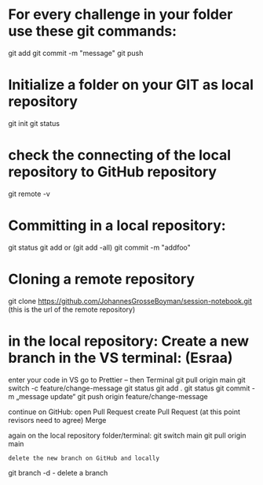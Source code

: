 # For every challenge in your folder <web-challenges> use these git commands:
git add <challenge folder name>
git commit -m "message"
git push

# Initialize a folder on your GIT as local repository
git init
git status

# check the connecting of the local repository to GitHub repository
git remote -v

# Committing in a local repository:
git status
git add <filename>
or (git add -all)
git commit -m "addfoo"

# Cloning a remote repository
git clone https://github.com/JohannesGrosseBoyman/session-notebook.git (this is the url of the remote repository)

# in the local repository: Create a new branch in the VS terminal: (Esraa)
enter your code in VS
go to Prettier – then Terminal
  git pull origin main
  git switch -c feature/change-message
  git status
  git add . 
  git status
  git commit -m „message update“
  git push origin feature/change-message

continue on GitHub:
	open Pull Request
	create Pull Request (at this point revisors need to agree)
	Merge

again on the local repository folder/terminal:
	git switch main
	git pull origin main

	delete the new branch on GitHub and locally
git branch -d <branchname>  - delete a branch
 


